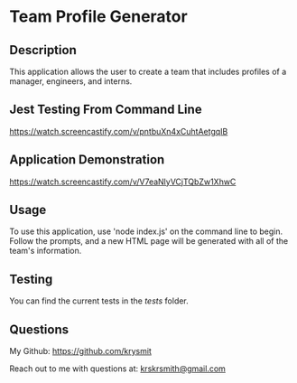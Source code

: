 # Team Profile Generator

## Description
This application allows the user to create a team that includes profiles of a manager, engineers, and interns.

## Jest Testing From Command Line
https://watch.screencastify.com/v/pntbuXn4xCuhtAetgqIB

## Application Demonstration
https://watch.screencastify.com/v/V7eaNlyVCjTQbZw1XhwC

## Usage
To use this application, use 'node index.js' on the command line to begin. Follow the prompts, and a new HTML page will be generated with all of the team's information.

## Testing
You can find the current tests in the _tests_ folder.

## Questions
My Github:
https://github.com/krysmit

Reach out to me with questions at: krskrsmith@gmail.com